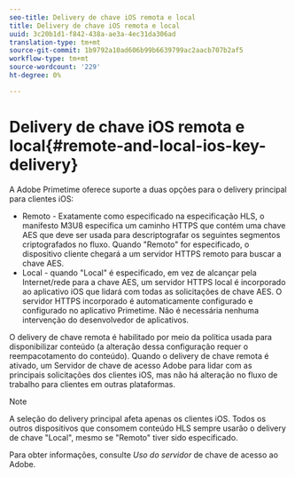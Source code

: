 ```yaml
---
seo-title: Delivery de chave iOS remota e local
title: Delivery de chave iOS remota e local
uuid: 3c20b1d1-f842-438a-ae3a-4ec31da306ad
translation-type: tm+mt
source-git-commit: 1b9792a10ad606b99b6639799ac2aacb707b2af5
workflow-type: tm+mt
source-wordcount: '229'
ht-degree: 0%

---
```



# Delivery de chave iOS remota e local{#remote-and-local-ios-key-delivery}

A Adobe Primetime oferece suporte a duas opções para o delivery principal para clientes iOS:

* Remoto - Exatamente como especificado na especificação HLS, o manifesto M3U8 especifica um caminho HTTPS que contém uma chave AES que deve ser usada para descriptografar os seguintes segmentos criptografados no fluxo. Quando &quot;Remoto&quot; for especificado, o dispositivo cliente chegará a um servidor HTTPS remoto para buscar a chave AES.
* Local - quando &quot;Local&quot; é especificado, em vez de alcançar pela Internet/rede para a chave AES, um servidor HTTPS local é incorporado ao aplicativo iOS que lidará com todas as solicitações de chave AES. O servidor HTTPS incorporado é automaticamente configurado e configurado no aplicativo Primetime. Não é necessária nenhuma intervenção do desenvolvedor de aplicativos.

O delivery de chave remota é habilitado por meio da política usada para disponibilizar conteúdo (a alteração dessa configuração requer o reempacotamento do conteúdo). Quando o delivery de chave remota é ativado, um Servidor de chave de acesso Adobe para lidar com as principais solicitações dos clientes iOS, mas não há alteração no fluxo de trabalho para clientes em outras plataformas.

>[!NOTE]
>
>A seleção do delivery principal afeta apenas os clientes iOS. Todos os outros dispositivos que consomem conteúdo HLS sempre usarão o delivery de chave &quot;Local&quot;, mesmo se &quot;Remoto&quot; tiver sido especificado.

Para obter informações, consulte *Uso do servidor* de chave de acesso ao Adobe.
